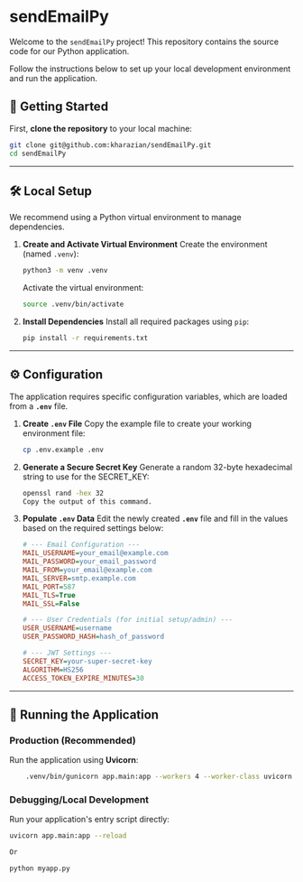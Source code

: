 
# sendEmailPy

Welcome to the `sendEmailPy` project! This repository contains the source code for our Python application.

Follow the instructions below to set up your local development environment and run the application.

## 🚀 Getting Started

First, **clone the repository** to your local machine:

```bash
git clone git@github.com:kharazian/sendEmailPy.git
cd sendEmailPy
````

-----

## 🛠️ Local Setup

We recommend using a Python virtual environment to manage dependencies.

1.  **Create and Activate Virtual Environment**
    Create the environment (named `.venv`):

    ```bash
    python3 -m venv .venv
    ```

    Activate the virtual environment:

    ```bash
    source .venv/bin/activate
    ```

2.  **Install Dependencies**
    Install all required packages using `pip`:

    ```bash
    pip install -r requirements.txt
    ```

-----

## ⚙️ Configuration

The application requires specific configuration variables, which are loaded from a **`.env`** file.

1.  **Create `.env` File**
    Copy the example file to create your working environment file:

    ```bash
    cp .env.example .env
    ```
2.  **Generate a Secure Secret Key**
    Generate a random 32-byte hexadecimal string to use for the SECRET_KEY:

    ```Bash
    openssl rand -hex 32
    Copy the output of this command.
    ```

2.  **Populate `.env` Data**
    Edit the newly created **`.env`** file and fill in the values based on the required settings below:

    ```ini
    # --- Email Configuration ---
    MAIL_USERNAME=your_email@example.com
    MAIL_PASSWORD=your_email_password
    MAIL_FROM=your_email@example.com
    MAIL_SERVER=smtp.example.com
    MAIL_PORT=587
    MAIL_TLS=True
    MAIL_SSL=False

    # --- User Credentials (for initial setup/admin) ---
    USER_USERNAME=username
    USER_PASSWORD_HASH=hash_of_password

    # --- JWT Settings ---
    SECRET_KEY=your-super-secret-key
    ALGORITHM=HS256
    ACCESS_TOKEN_EXPIRE_MINUTES=30
    ```

-----

## 🏃 Running the Application

### Production (Recommended)

Run the application using **Uvicorn**:

```bash
    .venv/bin/gunicorn app.main:app --workers 4 --worker-class uvicorn.workers.UvicornWorker --bind 0.0.0.0:8000
```

### Debugging/Local Development

Run your application's entry script directly:

```bash
uvicorn app.main:app --reload

Or

python myapp.py
```
